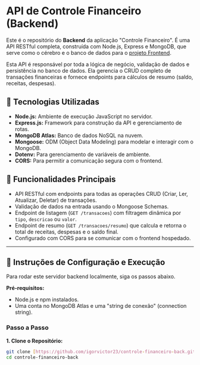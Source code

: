 # API de Controle Financeiro (Backend)

Este é o repositório do **Backend** da aplicação "Controle Financeiro". É uma API RESTful completa, construída com Node.js, Express e MongoDB, que serve como o cérebro e o banco de dados para o [projeto Frontend](https://github.com/igorvictor23/controle-financeiro-front).

Esta API é responsável por toda a lógica de negócio, validação de dados e persistência no banco de dados. Ela gerencia o CRUD completo de transações financeiras e fornece endpoints para cálculos de resumo (saldo, receitas, despesas).

## 🚀 Tecnologias Utilizadas

* **Node.js:** Ambiente de execução JavaScript no servidor.
* **Express.js:** Framework para construção da API e gerenciamento de rotas.
* **MongoDB Atlas:** Banco de dados NoSQL na nuvem.
* **Mongoose:** ODM (Object Data Modeling) para modelar e interagir com o MongoDB.
* **Dotenv:** Para gerenciamento de variáveis de ambiente.
* **CORS:** Para permitir a comunicação segura com o frontend.

## 🌟 Funcionalidades Principais

* API RESTful com endpoints para todas as operações CRUD (Criar, Ler, Atualizar, Deletar) de transações.
* Validação de dados na entrada usando o Mongoose Schemas.
* Endpoint de listagem (`GET /transacoes`) com filtragem dinâmica por `tipo`, `descricao` ou `valor`.
* Endpoint de resumo (`GET /transacoes/resumo`) que calcula e retorna o total de receitas, despesas e o saldo final.
* Configurado com CORS para se comunicar com o frontend hospedado.

---

## 🚦 Instruções de Configuração e Execução

Para rodar este servidor backend localmente, siga os passos abaixo.

**Pré-requisitos:**
* Node.js e npm instalados.
* Uma conta no MongoDB Atlas e uma "string de conexão" (connection string).

### Passo a Passo

**1. Clone o Repositório:**
```bash
git clone [https://github.com/igorvictor23/controle-financeiro-back.git](https://github.com/igorvictor23/controle-financeiro-back.git)
cd controle-financeiro-back